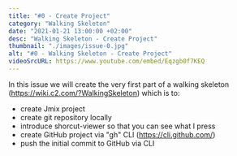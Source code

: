 ```yaml
---
title: "#0 - Create Project"
category: "Walking Skeleton"
date: "2021-01-21 13:00:00 +02:00"
desc: "Walking Skeleton - Create Project"
thumbnail: "./images/issue-0.jpg"
alt: "#0 - Walking Skeleton - Create Project"
videoSrcURL: https://www.youtube.com/embed/Eqzgb0f7KEQ
---
```


In this issue we will create the very first part of a walking skeleton (https://wiki.c2.com/?WalkingSkeleton) which is to:

* create Jmix project
* create git repository locally
* introduce shorcut-viewer so that you can see what I press
* create GitHub project via "gh" CLI (https://cli.github.com/)
* push the initial commit to GitHub via CLI